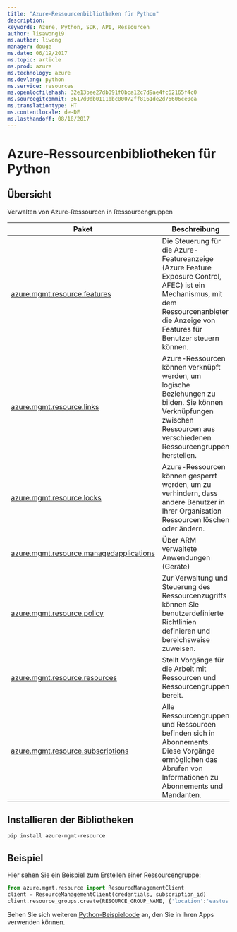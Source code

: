 ```yaml
---
title: "Azure-Ressourcenbibliotheken für Python"
description: 
keywords: Azure, Python, SDK, API, Ressourcen
author: lisawong19
ms.author: liwong
manager: douge
ms.date: 06/19/2017
ms.topic: article
ms.prod: azure
ms.technology: azure
ms.devlang: python
ms.service: resources
ms.openlocfilehash: 32e13bee27db091f0bca12c7d9ae4fc62165f4c0
ms.sourcegitcommit: 3617d0db0111bbc00072ff8161de2d76606ce0ea
ms.translationtype: HT
ms.contentlocale: de-DE
ms.lasthandoff: 08/18/2017
---
```

# <a name="azure-resources-libraries-for-python"></a>Azure-Ressourcenbibliotheken für Python 

## <a name="overview"></a>Übersicht 
Verwalten von Azure-Ressourcen in Ressourcengruppen

| Paket  |  Beschreibung |
|---|---|
|[azure.mgmt.resource.features][1]|Die Steuerung für die Azure-Featureanzeige (Azure Feature Exposure Control, AFEC) ist ein Mechanismus, mit dem Ressourcenanbieter die Anzeige von Features für Benutzer steuern können.|
|[azure.mgmt.resource.links][2]|Azure-Ressourcen können verknüpft werden, um logische Beziehungen zu bilden. Sie können Verknüpfungen zwischen Ressourcen aus verschiedenen Ressourcengruppen herstellen.|
|[azure.mgmt.resource.locks][3]|Azure-Ressourcen können gesperrt werden, um zu verhindern, dass andere Benutzer in Ihrer Organisation Ressourcen löschen oder ändern.|
|[azure.mgmt.resource.managedapplications][4]|Über ARM verwaltete Anwendungen (Geräte)|
|[azure.mgmt.resource.policy][5]|Zur Verwaltung und Steuerung des Ressourcenzugriffs können Sie benutzerdefinierte Richtlinien definieren und bereichsweise zuweisen.|
|[azure.mgmt.resource.resources][6]| Stellt Vorgänge für die Arbeit mit Ressourcen und Ressourcengruppen bereit.|
|[azure.mgmt.resource.subscriptions][7]|Alle Ressourcengruppen und Ressourcen befinden sich in Abonnements. Diese Vorgänge ermöglichen das Abrufen von Informationen zu Abonnements und Mandanten.|

[1]: /python/api/azure.mgmt.resource.features
[2]: /python/api/azure.mgmt.resource.links
[3]: /python/api/azure.mgmt.resource.locks
[4]: /python/api/azure.mgmt.resource.managedapplications
[5]: /python/api/azure.mgmt.resource.policy
[6]: /python/api/azure.mgmt.resource.resources
[7]: /python/api/azure.mgmt.resource.subscriptions

## <a name="install-the-libraries"></a>Installieren der Bibliotheken 
```bash
pip install azure-mgmt-resource
```

## <a name="example"></a>Beispiel
Hier sehen Sie ein Beispiel zum Erstellen einer Ressourcengruppe: 

```python
from azure.mgmt.resource import ResourceManagementClient
client = ResourceManagementClient(credentials, subscription_id)
client.resource_groups.create(RESOURCE_GROUP_NAME, {'location':'eastus'})
```

Sehen Sie sich weiteren [Python-Beispielcode](https://azure.microsoft.com/resources/samples/?platform=python) an, den Sie in Ihren Apps verwenden können. 